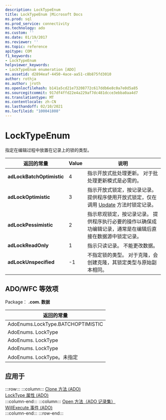 ```yaml
---
description: LockTypeEnum
title: LockTypeEnum |Microsoft Docs
ms.prod: sql
ms.prod_service: connectivity
ms.technology: ado
ms.custom: ''
ms.date: 01/19/2017
ms.reviewer: ''
ms.topic: reference
apitype: COM
f1_keywords:
- LockTypeEnum
helpviewer_keywords:
- LockTypeEnum enumeration [ADO]
ms.assetid: d2894eaf-4450-4ace-aa51-c8b875fd3010
author: rothja
ms.author: jroth
ms.openlocfilehash: b141a5cd21e73208772c617ddb6e8c0a7e0d5a85
ms.sourcegitcommit: 917df4ffd22e4a229af7dc481dcce3ebba0aa4d7
ms.translationtype: MT
ms.contentlocale: zh-CN
ms.lasthandoff: 02/10/2021
ms.locfileid: "100041808"
---
```

# <a name="locktypeenum"></a>LockTypeEnum
指定在编辑过程中放置在记录上的锁的类型。  
  
|返回的常量|Value|说明|  
|--------------|-----------|-----------------|  
|**adLockBatchOptimistic**|4|指示开放式批处理更新。 对于批处理更新模式是必需的。|  
|**adLockOptimistic**|3|指示开放式锁定，按记录记录。 提供程序使用开放式锁定，仅在调用 [Update](./update-method.md) 方法时锁定记录。|  
|**adLockPessimistic**|2|指示悲观锁定，按记录记录。 提供程序执行必要的操作以确保成功编辑记录，通常是在编辑后直接在数据源中锁定记录。|  
|**adLockReadOnly**|1|指示只读记录。 不能更改数据。|  
|**adLockUnspecified**|-1|不指定锁的类型。 对于克隆，会创建克隆，其锁定类型与原始副本相同。|  
  
## <a name="adowfc-equivalent"></a>ADO/WFC 等效项  
 Package： **.com. 数据**  
  
|返回的常量|  
|--------------|  
|AdoEnums.LockType.BATCHOPTIMISTIC|  
|AdoEnums. LockType|  
|AdoEnums. LockType|  
|AdoEnums. LockType|  
|AdoEnums. LockType。未指定|  
  
## <a name="applies-to"></a>应用于  

:::row:::
    :::column:::
        [Clone 方法 (ADO)](./clone-method-ado.md)  
        [LockType 属性 (ADO)](./locktype-property-ado.md)  
    :::column-end:::
    :::column:::
        [Open 方法（ADO 记录集）](./open-method-ado-recordset.md)  
        [WillExecute 事件 (ADO)](./willexecute-event-ado.md)  
    :::column-end:::
:::row-end:::